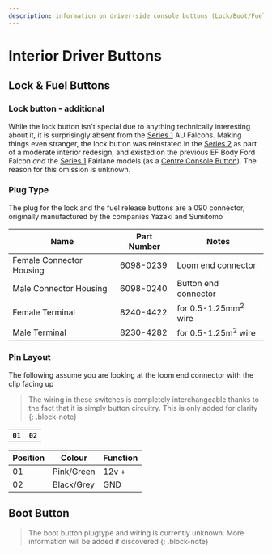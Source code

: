 ```yaml
---
description: information on driver-side console buttons (Lock/Boot/Fuel)
---
```


# Interior Driver Buttons

## Lock & Fuel Buttons

### Lock button - additional

While the lock button isn't special due to anything technically interesting about it, it is surprisingly absent from the [Series 1](../../Miscellaneous/SeriesInformation/SeriesInformation.md#series-1) AU Falcons. Making things even stranger, the lock button was reinstated in the [Series 2](../../Miscellaneous/SeriesInformation/SeriesInformation.md#series-2) as part of a moderate interior redesign, and existed on the previous EF Body Ford Falcon *and* the [Series 1](../../Miscellaneous/SeriesInformation/SeriesInformation.md#series-1) Fairlane models (as a [Centre Console Button](../CentreConsoleButtons/CentreConsoleButtons.md)). The reason for this omission is unknown.

### Plug Type

The plug for the lock and the fuel release buttons are a 090 connector, originally manufactured by the companies Yazaki and Sumitomo

| Name | Part Number | Notes |
| --- | --- | --- |
| Female Connector Housing | 6098-0239 | Loom end connector |
| Male Connector Housing | 6098-0240 | Button end connector |
| Female Terminal | 8240-4422 | for 0.5-1.25mm<sup>2</sup> wire |
| Male Terminal | 8230-4282 | for 0.5-1.25m<sup>2</sup> wire |

### Pin Layout

The following assume you are looking at the loom end connector with the clip facing up

> The wiring in these switches is completely interchangeable thanks to the fact that it is simply button circuitry. This is only added for clarity
{: .block-note}

<table>
    <th><code>01</code></th>
    <th><code>02</code></th>
</table>

| Position | Colour | Function |
| --- | --- | --- |
| 01 | Pink/Green | 12v + |
| 02 | Black/Grey | GND |

## Boot Button

> The boot button plugtype and wiring is currently unknown. More information will be added if discovered
{: .block-note}

<!-- TODO investigate: 7186-8845 7187-8845 -->